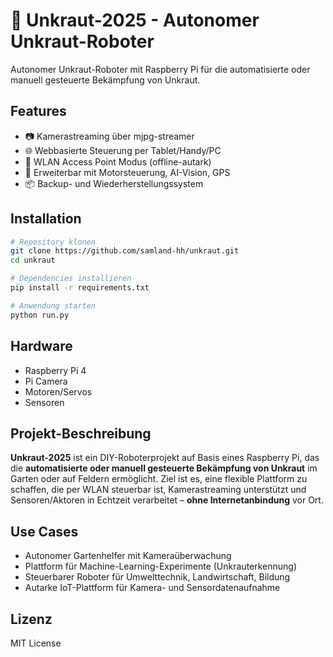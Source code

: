 # 🤖 Unkraut-2025 - Autonomer Unkraut-Roboter

Autonomer Unkraut-Roboter mit Raspberry Pi für die automatisierte oder manuell gesteuerte Bekämpfung von Unkraut.

## Features

- 📷 Kamerastreaming über mjpg-streamer
- 🌐 Webbasierte Steuerung per Tablet/Handy/PC
- 🛜 WLAN Access Point Modus (offline-autark)  
- 🔧 Erweiterbar mit Motorsteuerung, AI-Vision, GPS
- 📦 Backup- und Wiederherstellungssystem

## Installation

```bash
# Repository klonen
git clone https://github.com/samland-hh/unkraut.git
cd unkraut

# Dependencies installieren
pip install -r requirements.txt

# Anwendung starten
python run.py
```

## Hardware

- Raspberry Pi 4
- Pi Camera
- Motoren/Servos
- Sensoren

## Projekt-Beschreibung

**Unkraut-2025** ist ein DIY-Roboterprojekt auf Basis eines Raspberry Pi, das die **automatisierte oder manuell gesteuerte Bekämpfung von Unkraut** im Garten oder auf Feldern ermöglicht. Ziel ist es, eine flexible Plattform zu schaffen, die per WLAN steuerbar ist, Kamerastreaming unterstützt und Sensoren/Aktoren in Echtzeit verarbeitet – **ohne Internetanbindung** vor Ort.

## Use Cases

- Autonomer Gartenhelfer mit Kameraüberwachung
- Plattform für Machine-Learning-Experimente (Unkrauterkennung)
- Steuerbarer Roboter für Umwelttechnik, Landwirtschaft, Bildung
- Autarke IoT-Plattform für Kamera- und Sensordatenaufnahme

## Lizenz

MIT License

